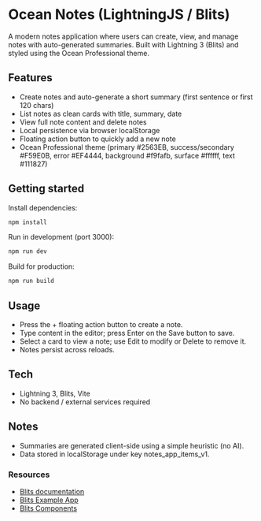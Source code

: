 # Ocean Notes (LightningJS / Blits)

A modern notes application where users can create, view, and manage notes with auto-generated summaries. Built with Lightning 3 (Blits) and styled using the Ocean Professional theme.

## Features
- Create notes and auto-generate a short summary (first sentence or first 120 chars)
- List notes as clean cards with title, summary, date
- View full note content and delete notes
- Local persistence via browser localStorage
- Floating action button to quickly add a new note
- Ocean Professional theme (primary #2563EB, success/secondary #F59E0B, error #EF4444, background #f9fafb, surface #ffffff, text #111827)

## Getting started

Install dependencies:
```sh
npm install
```

Run in development (port 3000):
```sh
npm run dev
```

Build for production:
```sh
npm run build
```

## Usage
- Press the + floating action button to create a note.
- Type content in the editor; press Enter on the Save button to save.
- Select a card to view a note; use Edit to modify or Delete to remove it.
- Notes persist across reloads.

## Tech
- Lightning 3, Blits, Vite
- No backend / external services required

## Notes
- Summaries are generated client-side using a simple heuristic (no AI).
- Data stored in localStorage under key notes_app_items_v1.

### Resources
- [Blits documentation](https://lightningjs.io/v3-docs/blits/getting_started/intro.html)
- [Blits Example App](https://blits-demo.lightningjs.io/?source=true)
- [Blits Components](https://lightningjs.io/blits-components.html)
